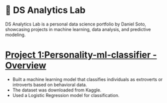 # 🧪 DS Analytics Lab
DS Analytics Lab is a personal data science portfolio by Daniel Soto, showcasing projects in machine learning, data analysis, and predictive modeling.

# [Project 1:Personality-ml-classifier - Overview](https://github.com/DanyS27/Personality-ml-classifier)
* Built a machine learning model that classifies individuals as extroverts or introverts based on behavioral data.
* The dataset was downloaded from Kaggle.
* Used a Logistic Regression model for classification.
